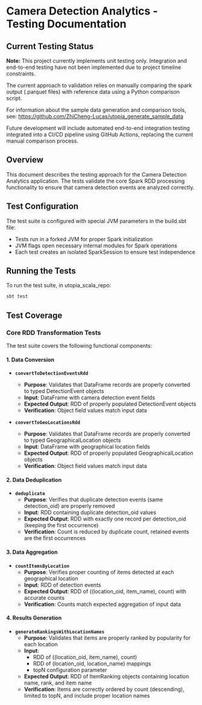 # Camera Detection Analytics - Testing Documentation

## Current Testing Status

**Note:** This project currently implements unit testing only. Integration and end-to-end testing have not been implemented due to project timeline constraints.

The current approach to validation relies on manually comparing the spark output (.parquet files) with reference data using a Python comparison script.

For information about the sample data generation and comparison tools, see:
[<https://github.com/ZhiCheng-Lucas/utopia_generate_sample_data>](https://github.com/ZhiCheng-Lucas/utopia_generate_sample_data)

Future development will include automated end-to-end integration testing integrated into a CI/CD pipeline using GitHub Actions, replacing the current manual comparison process.

## Overview

This document describes the testing approach for the Camera Detection Analytics application. The tests validate the core Spark RDD processing functionality to ensure that camera detection events are analyzed correctly.

## Test Configuration

The test suite is configured with special JVM parameters in the build.sbt file:

- Tests run in a forked JVM for proper Spark initialization
- JVM flags open necessary internal modules for Spark operations
- Each test creates an isolated SparkSession to ensure test independence

## Running the Tests

To run the test suite, in utopia_scala_repo:

```bash
sbt test
```

## Test Coverage

### Core RDD Transformation Tests

The test suite covers the following functional components:

#### 1. Data Conversion

- **`convertToDetectionEventsRdd`**
  - **Purpose**: Validates that DataFrame records are properly converted to typed DetectionEvent objects
  - **Input**: DataFrame with camera detection event fields
  - **Expected Output**: RDD of properly populated DetectionEvent objects
  - **Verification**: Object field values match input data

- **`convertToGeoLocationsRdd`**
  - **Purpose**: Validates that DataFrame records are properly converted to typed GeographicalLocation objects
  - **Input**: DataFrame with geographical location fields
  - **Expected Output**: RDD of properly populated GeographicalLocation objects
  - **Verification**: Object field values match input data

#### 2. Data Deduplication

- **`deduplicate`**
  - **Purpose**: Verifies that duplicate detection events (same detection_oid) are properly removed
  - **Input**: RDD containing duplicate detection_oid values
  - **Expected Output**: RDD with exactly one record per detection_oid (keeping the first occurrence)
  - **Verification**: Count is reduced by duplicate count, retained events are the first occurrences

#### 3. Data Aggregation

- **`countItemsByLocation`**
  - **Purpose**: Verifies proper counting of items detected at each geographical location
  - **Input**: RDD of detection events
  - **Expected Output**: RDD of ((location_oid, item_name), count) with accurate counts
  - **Verification**: Counts match expected aggregation of input data

#### 4. Results Generation

- **`generateRankingsWithLocationNames`**
  - **Purpose**: Validates that items are properly ranked by popularity for each location
  - **Input**:
    - RDD of ((location_oid, item_name), count)
    - RDD of (location_oid, location_name) mappings
    - topN configuration parameter
  - **Expected Output**: RDD of ItemRanking objects containing location name, rank, and item name
  - **Verification**: Items are correctly ordered by count (descending), limited to topN, and include proper location names
